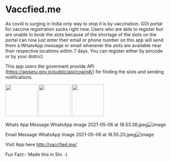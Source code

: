 # Vaccfied.me

As covid is surging in India only way to stop it is by vaccination. GOI portal for vaccine registration sucks right now. Users who are able to register but are unable to book the slots because of the shortage of the slots on the portal can now just enter their email or phone number on this app will send them a WhatsApp message or email whenever the slots are available near their respective locations within 7 days. You can register either by pincode or by your district.

This app users the goverment provide API (https://apisetu.gov.in/public/api/cowin#/) for finding the slots and sending notifications. 

<p float="left">
  <img src="https://user-images.githubusercontent.com/58766532/117304716-acf78a80-ae9b-11eb-91c7-97b01816b947.png" width="100" />
  <img src="https://user-images.githubusercontent.com/58766532/117304887-dca69280-ae9b-11eb-8040-680328465fd2.png" width="100" /> 
  <img src="/img3.png" width="100" />
</p>

Whats App Message 
WhatsApp Image 2021-05-06 at 18.53.38.jpeg![image](https://user-images.githubusercontent.com/58766532/117305754-b1707300-ae9c-11eb-8c7a-e1876202b2a8.png)

Email Message
WhatsApp Image 2021-05-06 at 18.55.20.jpeg![image](https://user-images.githubusercontent.com/58766532/117305771-b503fa00-ae9c-11eb-95e7-ba10a47f5439.png)



Visit App here http://vaccfied.me/

Fun Fact:- Made this in 5hr. :)
